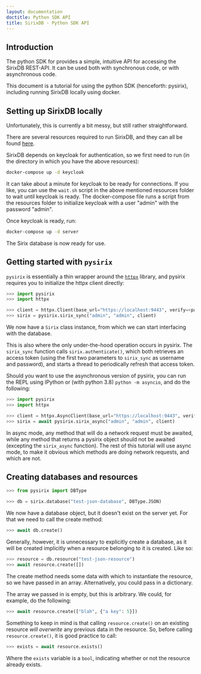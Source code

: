 ```yaml
---
layout: documentation
doctitle: Python SDK API
title: SirixDB - Python SDK API
---
```


## Introduction

The python SDK for provides a simple, intuitive API for accessing the SirixDB REST-API. It can be used both with synchronous code, or with asynchronous code.

This document is a tutorial for using the python SDK (henceforth: pysirix), including running SirixDB locally using docker.

## Setting up SirixDB locally

Unfortunately, this is currently a bit messy, but still rather straightforward.

There are several resources required to run SirixDB, and they can all be found [here](https://github.com/sirixdb/sirix-python-client/tree/master/tests/resources).

SirixDB depends on keycloak for authentication, so we first need to run (in the directory in which you have the above resources):

```bash
docker-compose up -d keycloak
```

It can take about a minute for keycloak to be ready for connections. If you like, you can use the `wait.sh` script in the above mentioned resources folder to wait until keycloak is ready. The docker-compose file runs a script from the resources folder to initialize keycloak with a user "admin" with the password "admin".

Once keycloak is ready, run:

```bash
docker-compose up -d server
```

The Sirix database is now ready for use.

## Getting started with `pysirix`

`pysirix` is essentially a thin wrapper around the [`httpx`](https://www.python-httpx.org/) library, and pysirix requires you to initialize the httpx client directly:

```python
>>> import pysirix
>>> import httpx

>>> client = httpx.Client(base_url="https://localhost:9443", verify=<path/to/cert.pem/in/resources/folder>)
>>> sirix = pysirix.sirix_sync("admin", "admin", client)
```

We now have a `Sirix` class instance, from which we can start interfacing with the database.

This is also where the only under-the-hood operation occurs in pysirix. The `sirix_sync` function calls `sirix.authenticate()`, which both retrieves an access token (using the first two parameters to `sirix_sync` as username and password), and starts a thread to periodically refresh that access token.

Should you want to use the asynchronous version of pysirix, you can run the REPL using IPython or (with python 3.8) `python -m asyncio`, and do the following:

```python
>>> import pysirix
>>> import httpx

>>> client = httpx.AsyncClient(base_url="https://localhost:9443", verify=<path/to/cert.pem/in/resources/folder>)
>>> sirix = await pysirix.sirix_async("admin", "admin", client)
```

In async mode, any method that will do a network request must be awaited, while any method that returns a pysirix object should not be awaited (excepting the `sirix_async` function). The rest of this tutorial will use async mode, to make it obvious which methods are doing network requests, and which are not.

## Creating databases and resources

```python
>>> from pysirix import DBType

>>> db = sirix.database("test-json-database", DBType.JSON)
```

We now have a database object, but it doesn't exist on the server yet.
For that we need to call the create method:

```python
>>> await db.create()
```

Generally, however, it is unnecessary to explicitly create a database, as it will be created implicitly when a resource belonging to it is created. Like so:

```python
>>> resource = db.resource("test-json-resource")
>>> await resource.create([])
```

The create method needs some data with which to instantiate the resource, so we have passed in an array. Alternatively, you could pass in a dictionary.

The array we passed in is empty, but this is arbitrary. We could, for example, do the following:

```python
>>> await resource.create(["blah", {"a key": 5}])
```

Something to keep in mind is that calling `resource.create()` on an existing resource *will overwrite* any previous data in the resource. So, before calling `resource.create()`, it is good practice to call:

```python
>>> exists = await resource.exists()
```

Where the `exists` variable is a `bool`, indicating whether or not the resource already exists.
